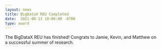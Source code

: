 ```yaml
---
layout: news
title: BigDataX REU Completed
date:  2021-08-13 10:00:00 -0700
type: award
---
```


The BigDataX REU has finished! Congrats to Jamie, Kevin, and Matthew on a successful summer of research.